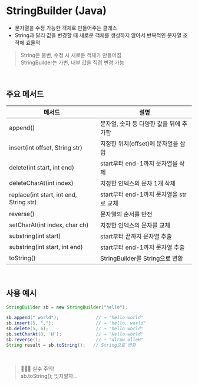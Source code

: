 # StringBuilder (Java)
- 문자열을 수정 가능한 객체로 만들어주는 클래스
- String과 달리 값을 변경할 때 새로운 객체를 생성하지 않아서 반복적인 문자열 조작에 효율적<br>

> String은 불변, 수정 시 새로운 객체가 만들어짐<br>
> StringBuilder는 가변, 내부 값을 직접 변경 가능

<br>

## 주요 메서드

| 메서드 | 설명 |
|--------|------|
| append() | 문자열, 숫자 등 다양한 값을 뒤에 추가함 |
| insert(int offset, String str) | 지정한 위치(offset)에 문자열을 삽입 |
| delete(int start, int end) | start부터 end-1까지 문자열을 삭제 |
| deleteCharAt(int index) | 지정한 인덱스의 문자 1개 삭제 |
| replace(int start, int end, String str) | start부터 end-1까지 문자열을 str로 교체 |
| reverse() | 문자열의 순서를 반전 |
| setCharAt(int index, char ch) | 지정한 인덱스의 문자를 교체 |
| substring(int start) | start부터 끝까지 문자열 추출 |
| substring(int start, int end) | start부터 end-1까지 문자열 추출 |
| toString() | StringBuilder를 String으로 변환 |

<br>

## 사용 예시

```java
StringBuilder sb = new StringBuilder("hello");

sb.append(" world");              // → "hello world"
sb.insert(5, ",");                // → "hello, world"
sb.delete(5, 6);                  // → "hello world"
sb.setCharAt(0, 'H');             // → "Hello world"
sb.reverse();                     // → "dlrow olleH"
String result = sb.toString();   // String으로 변환
```

<br>

> 👩🏻‍💻 실수 주의!<br>
> sb.toString(); 잊지말자...
